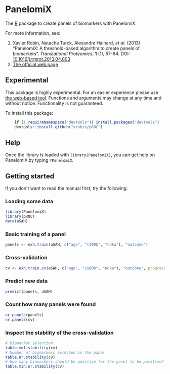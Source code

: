PanelomiX
=============

The [R](http://r-project.org/) package to create panels of biomarkers with PanelomiX.

For more information, see:

1. Xavier Robin, Natacha Turck, Alexandre Hainard, *et al.* (2013) “PanelomiX: A threshold-based algorithm to create panels of biomarkers”. *Translational Proteomics*, **1** (1), 57-64. DOI: [10.1016/j.trprot.2013.04.003](http://dx.doi.org/10.1016/j.trprot.2013.04.003)
2. [The official web page](https://www.panelomix.net/)

Experimental
-------

This package is highly experimental. For an easier experience please use [the web-based tool](https://www.panelomix.net/).
Functions and arguments may change at any time and without notice. Functionality is not guaranteed.

To install this package:

```R
    if (! requireNamespace("devtools")) install.packages("devtools")
    devtools::install_github("xrobin/pROC")
```

Help
-------

Once the library is loaded with `library(PanelomiX)`, you can get help on PanelomiX by typing `?PanelomiX`.

Getting started
-------

If you don't want to read the manual first, try the following:

### Loading some data

```R
library(PanelomiX)
library(pROC)
data(aSAH)
```
### Basic training of a panel
```R
panels <- exh.train(aSAH, c("age", "s100b", "ndka"), "outcome")
```
### Cross-validation
```R
cv <- exh.train.cv(aSAH, c("age", "s100b", "ndka"), "outcome", progress=FALSE)
```
### Predict new data
```R
predict(panels, aSAH)
```
### Count how many panels were found
```R
nr.panels(panels)
nr.panels(cv)
```
### Inspect the stability of the cross-validation
```R
# Biomarker selection
table.mol.stability(cv)
# Number of biomarkers selected in the panel
table.nr.stability(cv)
# How many biomarkers should be positive for the panel to be positive?
table.min.nr.stability(cv)
```
